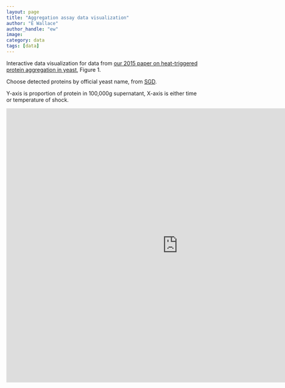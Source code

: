 ```yaml
---
layout: page
title: "Aggregation assay data visualization"
author: "E Wallace"
author_handle: "ew"
image: 
category: data
tags: [data]
---
```


Interactive data visualization for data from [our 2015 paper on heat-triggered protein aggregation in yeast][1], Figure 1.

Choose detected proteins by official yeast name, from [SGD](http://www.yeastgenome.org/).

Y-axis is proportion of protein in 100,000g supernatant, X-axis is either time or temperature of shock. 

<iframe width="900" height="720" src="https://dadrummond.shinyapps.io/psup_shiny/" frameborder="0"> </iframe>

[1]: /papers/aggregates-of-endogenous-proteins-form-upon-heat-stress